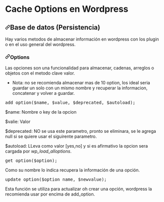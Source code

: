 # Cache Options en Wordpress

<h2><a id="user-content-base-de-datos-persistencia" class="anchor" aria-hidden="true" href="#base-de-datos-persistencia"><svg class="octicon octicon-link" viewBox="0 0 16 16" version="1.1" width="16" height="16" aria-hidden="true"><path fill-rule="evenodd" d="M7.775 3.275a.75.75 0 001.06 1.06l1.25-1.25a2 2 0 112.83 2.83l-2.5 2.5a2 2 0 01-2.83 0 .75.75 0 00-1.06 1.06 3.5 3.5 0 004.95 0l2.5-2.5a3.5 3.5 0 00-4.95-4.95l-1.25 1.25zm-4.69 9.64a2 2 0 010-2.83l2.5-2.5a2 2 0 012.83 0 .75.75 0 001.06-1.06 3.5 3.5 0 00-4.95 0l-2.5 2.5a3.5 3.5 0 004.95 4.95l1.25-1.25a.75.75 0 00-1.06-1.06l-1.25 1.25a2 2 0 01-2.83 0z"></path></svg></a>Base de datos (Persistencia)</h2>
<p>Hay varios metodos de almacenar información en wordpress con los plugin o en el uso general del wordpress.</p>
<h3><a id="user-content-options" class="anchor" aria-hidden="true" href="#options"><svg class="octicon octicon-link" viewBox="0 0 16 16" version="1.1" width="16" height="16" aria-hidden="true"><path fill-rule="evenodd" d="M7.775 3.275a.75.75 0 001.06 1.06l1.25-1.25a2 2 0 112.83 2.83l-2.5 2.5a2 2 0 01-2.83 0 .75.75 0 00-1.06 1.06 3.5 3.5 0 004.95 0l2.5-2.5a3.5 3.5 0 00-4.95-4.95l-1.25 1.25zm-4.69 9.64a2 2 0 010-2.83l2.5-2.5a2 2 0 012.83 0 .75.75 0 001.06-1.06 3.5 3.5 0 00-4.95 0l-2.5 2.5a3.5 3.5 0 004.95 4.95l1.25-1.25a.75.75 0 00-1.06-1.06l-1.25 1.25a2 2 0 01-2.83 0z"></path></svg></a>Options</h3>
<p>Las opciones son una funcionalidad para almacenar, cadenas, arreglos o objetos con el metodo clave valor.</p>
<ul>
<li>Nota: no se recomienda almacenar mas de 10 option, los ideal seria guardar un solo con un mismo nombre y recuperar la informacion, concatenar y volver a guardar.</li>
</ul>
<div class="highlight highlight-text-html-php"><pre><span class="pl-en">add_option</span>(<span class="pl-s1"><span class="pl-c1">$</span>name</span>, <span class="pl-s1"><span class="pl-c1">$</span>value</span>, <span class="pl-s1"><span class="pl-c1">$</span>deprecated</span>, <span class="pl-s1"><span class="pl-c1">$</span>autoload</span>);</pre></div>
<p>$name: Nombre o key de la opcion</p>
<p>$valie: Valor</p>
<p>$deprecated: NO se usa este parametro, pronto se eliminara, se le agrega null si se quiere usar el siguirente parametro.</p>
<p>$autoload: LLeva como valor [yes,no] y si es afirmativo la opcion sera cargada por <em>wp_load_alloptions</em>.</p>
<div class="highlight highlight-text-html-php"><pre><span class="pl-en">get_option</span>(<span class="pl-s1"><span class="pl-c1">$</span>option</span>);</pre></div>
<p>Como su nombre lo indica recupera la información de una opción.</p>
<div class="highlight highlight-text-html-php"><pre><span class="pl-en">update_option</span>(<span class="pl-s1"><span class="pl-c1">$</span>option_name</span>, <span class="pl-s1"><span class="pl-c1">$</span>newvalue</span>);</pre></div>
<p>Esta función se utiliza para actualizar oh crear una opción, wordpress la recomienda usar por encima de add_option.</p>
